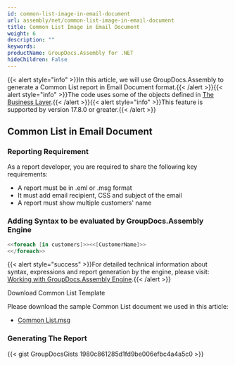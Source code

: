 ```yaml
---
id: common-list-image-in-email-document
url: assembly/net/common-list-image-in-email-document
title: Common List Image in Email Document
weight: 6
description: ""
keywords: 
productName: GroupDocs.Assembly for .NET
hideChildren: False
---
```

{{< alert style="info" >}}In this article, we will use GroupDocs.Assembly to generate a Common List report in Email Document format.{{< /alert >}}{{< alert style="info" >}}The code uses some of the objects defined in [The Business Layer](https://docs.groupdocs.com/assembly/net/the-business-layer/).{{< /alert >}}{{< alert style="info" >}}This feature is supported by version 17.8.0 or greater.{{< /alert >}}

## Common List in Email Document

### Reporting Requirement

As a report developer, you are required to share the following key requirements:

*   A report must be in .eml or .msg format
*   It must add email recipient, CSS and subject of the email
*   A report must show multiple customers' name

### Adding Syntax to be evaluated by GroupDocs.Assembly Engine

```csharp
<<foreach [in customers]>><<[CustomerName]>>
<</foreach>>
```

{{< alert style="success" >}}For detailed technical information about syntax, expressions and report generation by the engine, please visit: [Working with GroupDocs.Assembly Engine](https://docs.groupdocs.com/assembly/net/working-with-groupdocs-assembly-engine/).{{< /alert >}}

Download Common List Template

Please download the sample Common List document we used in this article:

*   [Common List.msg](https://github.com/groupdocs-assembly/GroupDocs.Assembly-for-.NET/raw/master/Examples/Data/Source/Email%20Templates/Common%20List.msg?raw=true)

### Generating The Report

{{< gist GroupDocsGists 1980c861285d1fd9be006efbc4a4a5c0 >}}


